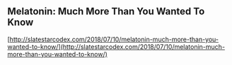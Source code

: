 ## Melatonin: Much More Than You Wanted To Know
  
  [http://slatestarcodex.com/2018/07/10/melatonin-much-more-than-you-wanted-to-know/](http://slatestarcodex.com/2018/07/10/melatonin-much-more-than-you-wanted-to-know/)